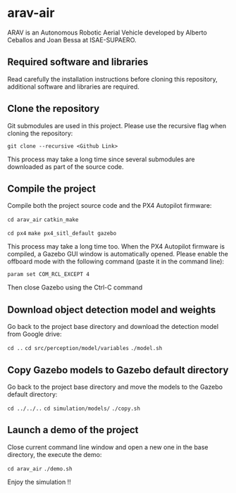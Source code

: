 # arav-air
ARAV is an Autonomous Robotic Aerial Vehicle developed by Alberto Ceballos and Joan Bessa at ISAE-SUPAERO.

## Required software and libraries

Read carefully the installation instructions before cloning this repository, additional software and libraries are required.

## Clone the repository

Git submodules are used in this project. Please use the recursive flag when cloning the repository:

`git clone --recursive <Github Link>`

This process may take a long time since several submodules are downloaded as part of the source code.

## Compile the project

Compile both the project source code and the PX4 Autopilot firmware:

`cd arav_air`
`catkin_make`

`cd px4`
`make px4_sitl_default gazebo`

This process may take a long time too. When the PX4 Autopilot firmware is compiled, a Gazebo GUI window is automatically opened. Please enable the offboard mode with the following command (paste it in the command line):

`param set COM_RCL_EXCEPT 4`

Then close Gazebo using the Ctrl-C command

## Download object detection model and weights

Go back to the project base directory and download the detection model from Google drive:

`cd ..`
`cd src/perception/model/variables`
`./model.sh`

## Copy Gazebo models to Gazebo default directory

Go back to the project base directory and move the models to the Gazebo default directory:

`cd ../../..`
`cd simulation/models/`
`./copy.sh`

## Launch a demo of the project

Close current command line window and open a new one in the base directory, the execute the demo:

`cd arav_air`
`./demo.sh`

Enjoy the simulation !!
